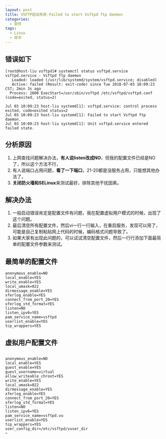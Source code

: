```yaml
---
layout: post
title: VSFTP启动失败-Failed to start Vsftpd ftp daemon
categories: 
  - 软件
tags:
  - Linux
  - 命令
---
```



## 错误如下
```
[root@host-liu vsftpd]# systemctl status vsftpd.service
vsftpd.service - Vsftpd ftp daemon
   Loaded: loaded (/usr/lib/systemd/system/vsftpd.service; disabled)
   Active: failed (Result: exit-code) since Tue 2018-07-03 10:09:23 CST; 2min 3s ago
  Process: 2600 ExecStart=/usr/sbin/vsftpd /etc/vsftpd/vsftpd.conf (code=exited, status=2)

Jul 03 10:09:23 host-liu systemd[1]: vsftpd.service: control process exited, code=exited status=2
Jul 03 10:09:23 host-liu systemd[1]: Failed to start Vsftpd ftp daemon.
Jul 03 10:09:23 host-liu systemd[1]: Unit vsftpd.service entered failed state.

```

<!-- more --> 

## 分析原因

1. 上网查找问题解决办法，**有人说listen改成NO**，但我的配置文件已经是NO了，所以这个方法不行，
2. 有人说端口占用问题，**看了一下端口**，21-20都是没服务占用，只能想其他办法了，
3. **关闭防火墙和SELinux**来测试最好，排除其他干扰因素。

## 解决办法

1. 一般启动错误肯定是配置文件有问题，我在配置虚拟用户模式的时候，出现了这个问题。
2. 最后清空所有配置文件，然后vi一行一行输入，在重启服务，发现可以用了，可能是自己复制粘贴网上代码的时候，编码格式问题导致了。
3. 如果大家有出现此问题的，可以试试清空配置文件，然后一行行添加下面最简单的配置文件参数来测试。

## 最简单的配置文件
```
anonymous_enable=NO
local_enable=YES
write_enable=YES
local_umask=022
dirmessage_enable=YES
xferlog_enable=YES
connect_from_port_20=YES
xferlog_std_format=YES
listen=NO
listen_ipv6=YES
pam_service_name=vsftpd
userlist_enable=YES
tcp_wrappers=YES
```

## 虚拟用户配置文件
```

anonymous_enable=NO
local_enable=YES
guest_enable=YES
guest_username=virtual
allow_writeable_chroot=YES
write_enable=YES
local_umask=022
dirmessage_enable=YES
xferlog_enable=YES
connect_from_port_20=YES
xferlog_std_format=YES
listen=NO
listen_ipv6=YES
pam_service_name=vsftpd.vu
userlist_enable=YES
tcp_wrappers=YES
user_config_dir=/etc/vsftpd/vuser_dir
~                                     
```